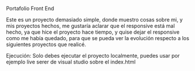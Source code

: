 Portafolio Front End

Este es un proyecto demasiado simple, donde muestro cosas sobre mi, y mis proyectos hechos, me gustaría aclarar que el responsive está mal hecho, ya que hice el proyecto hace tiempo, y quise dejar el responsive como me había quedado, para que se pueda ver la evolución respecto a los siguientes proyectos que realicé. 

Ejecución:
Solo debes ejecutar el proyecto localmente, puedes usar por ejemplo live serer de visual studio sobre el index.html 

